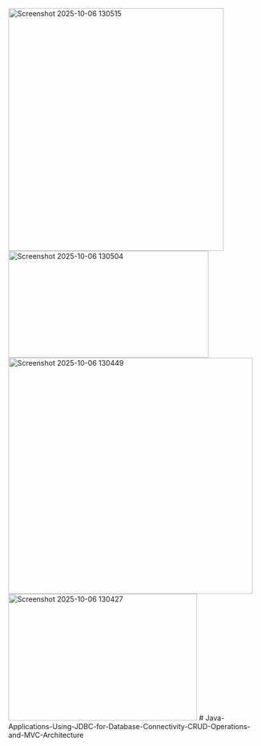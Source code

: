 <img width="430" height="484" alt="Screenshot 2025-10-06 130515" src="https://github.com/user-attachments/assets/8c1c669b-8fd5-4bbc-93f4-4efe576b6ac3" />
<img width="400" height="213" alt="Screenshot 2025-10-06 130504" src="https://github.com/user-attachments/assets/7d9f716f-1db5-416d-aad1-fdc78cdae62f" />
<img width="488" height="471" alt="Screenshot 2025-10-06 130449" src="https://github.com/user-attachments/assets/d70f7562-04e7-455d-a783-3d01a36d48ca" />
<img width="377" height="253" alt="Screenshot 2025-10-06 130427" src="https://github.com/user-attachments/assets/dc310dc5-a78c-49e2-8e68-3ea1d210c133" />
# Java-Applications-Using-JDBC-for-Database-Connectivity-CRUD-Operations-and-MVC-Architecture
